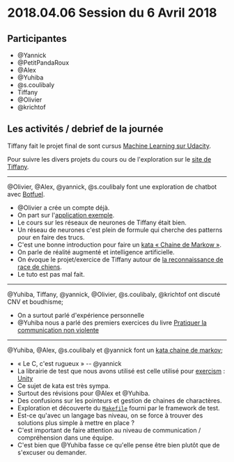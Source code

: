 # 2018.04.06 Session du 6 Avril 2018

## Participantes

- @Yannick 
- @PetitPandaRoux 
- @Alex 
- @Yuhiba 
- @s.coulibaly 
- Tiffany
- @Olivier 
- @krichtof 

## Les activités / debrief de la journée

Tiffany fait le projet final de sont cursus [Machine Learning sur Udacity](https://eu.udacity.com/course/machine-learning--ud262).

Pour suivre les divers projets du cours ou de l'exploration sur le [site de Tiffany](https://amagash.github.io/).


---

@Olivier, @Alex, @yannick, @s.coulibaly font une exploration de chatbot avec [Botfuel](https://www.botfuel.io/en).

- @Olivier a crée un compte déjà.
- On part sur l'[application exemple](https://github.com/Botfuel/sample-botfuel-dialog-starter).
- Le cours sur les réseaux de neurones de Tiffany était bien.
- Un réseau de neurones c'est plein de formule qui cherche des patterns pour en faire des trucs.
- C'est une bonne introduction pour faire un [kata « Chaine de Markow »](http://codingdojo.org/kata/MarkovChain/).
- On parle de réalité augmenté et intelligence artificielle.
- On évoque le projet/exercice de Tiffany autour de [la reconnaissance de race de chiens](https://amagash.github.io/dog_project/dog_app.html).
- Le tuto est pas mal fait.


---

@Yuhiba, Tiffany, @yannick, @Olivier, @s.coulibaly, @krichtof ont discuté CNV et boudhisme;

- On a surtout parlé d'expérience personnelle
- @Yuhiba nous a parlé des premiers exercices du livre [Pratiquer la communication non violente](https://www.decitre.fr/livres/pratiquer-la-communication-nonviolente-9782729616113.html)

---

@Yuhiba, @Alex, @s.coulibaly et @yannick font un [kata chaine de markov](http://codingdojo.org/kata/MarkovChain/);

- « Le C, c'est rugueux » -- @yannick
- La librairie de test que nous avons utilisé est celle utilisé pour [exercism](http://exercism.io/) : [Unity](http://www.throwtheswitch.org/unity)
- Ce sujet de kata est très sympa.
- Surtout des révisions pour @Alex et @Yuhiba.
- Des confusions sur les pointeurs et gestion de chaines de charactères.
- Exploration et découverte du [`Makefile`](https://fr.wikipedia.org/wiki/Make) fourni par le framework de test.
- Est-ce qu'avec un langage bas niveau, on se force à trouver des solutions plus simple à mettre en place ?
- C'est important de faire attention au niveau de communication / compréhension dans une équipe.
- C'est bien que @Yuhiba fasse ce qu'elle pense être bien plutôt que de s'excuser ou demander.
